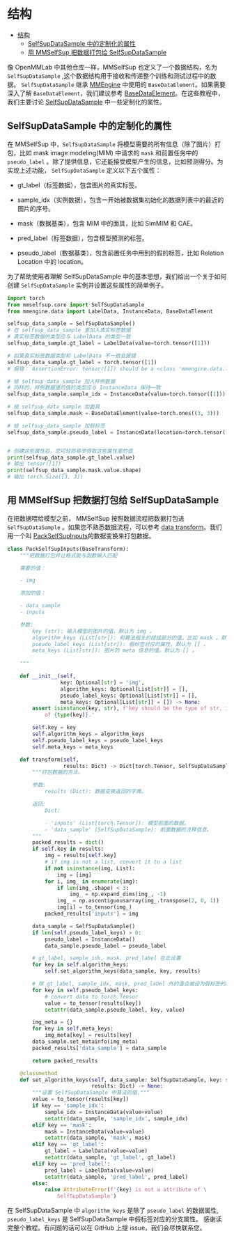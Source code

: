 # 结构

- [结构](#结构)
  - [SelfSupDataSample 中的定制化的属性](#selfsupDatasample-中的定制化的属性)
  - [用 MMSelfSup 把数据打包给 SelfSupDataSample](#用mmselfsup-把数据打包给-selfsupdatasample)

像 OpenMMLab 中其他仓库一样，MMSelfSup 也定义了一个数据结构，名为 `SelfSupDataSample` ,这个数据结构用于接收和传递整个训练和测试过程中的数据。
`SelfSupDataSample` 继承 [MMEngine](https://github.com/open-mmlab/mmengine) 中使用的 `BaseDataElement`。如果需要深入了解 `BaseDataElement`，我们建议参考 [BaseDataElement](https://github.com/open-mmlab/mmengine/blob/main/docs/zh_cn/advanced_tutorials/data_element.md)。在这些教程中，我们主要讨论 [SelfSupDataSample](mmselfsup.structures.SelfSupDataSample) 中一些定制化的属性。

## SelfSupDataSample 中的定制化的属性
在 MMSelfSup 中，`SelfSupDataSample` 将模型需要的所有信息（除了图片）打包，比如 mask image modeling(MIM) 中请求的 `mask` 和前置任务中的 `pseudo_label` 。除了提供信息，它还能接受模型产生的信息，比如预测得分。为实现上述功能， `SelfSupDataSample` 定义以下五个属性：

- gt_label（标签数据），包含图片的真实标签。

- sample_idx（实例数据），包含一开始被数据集初始化的数据列表中的最近的图片的序号。

- mask（数据基类），包含 MIM 中的面具，比如 SimMIM 和 CAE。

- pred_label（标签数据），包含模型预测的标签。

- pseudo_label（数据基类），包含前置任务中用到的假的标签，比如 Relation Location 中的 location。

为了帮助使用者理解 SelfSupDataSample 中的基本思想，我们给出一个关于如何创建 `SelfSupDataSample` 实例并设置这些属性的简单例子。

```python
import torch
from mmselfsup.core import SelfSupDataSample
from mmengine.data import LabelData, InstanceData, BaseDataElement

selfsup_data_sample = SelfSupDataSample()
# 在 selfsup_data_sample 里加入真实标签数据
# 真实标签数据的类型应与 LabelData 的类型一致
selfsup_data_sample.gt_label = LabelData(value=torch.tensor([1]))

# 如果真实标签数据类型和 LabelData 不一致会报错
selfsup_data_sample.gt_label = torch.tensor([1])
# 报错： AssertionError: tensor([1]) should be a <class 'mmengine.data.label_data.LabelData'> but got <class 'torch.Tensor'>

# 给 selfsup_data_sample 加入样例数据
# 同样的，样例数据里的值的类型应与 InstanceData 保持一致
selfsup_data_sample.sample_idx = InstanceData(value=torch.tensor([1]))

# 给 selfsup_data_sample 加面具
selfsup_data_sample.mask = BaseDataElement(value=torch.ones((3, 3)))

# 给 selfsup_data_sample 加假标签
selfsup_data_sample.pseudo_label = InstanceData(location=torch.tensor([1, 2, 3]))


# 创建这些属性后，您可轻而易举得取这些属性里的值
print(selfsup_data_sample.gt_label.value)
# 输出 tensor([1])
print(selfsup_data_sample.mask.value.shape)
# 输出 torch.Size([3, 3])
```

## 用 MMSelfSup 把数据打包给 SelfSupDataSample

在把数据喂给模型之前， MMSelfSup 按照数据流程把数据打包进 `SelfSupDataSample` 。如果您不熟悉数据流程，可以参考 [data transform](https://github.com/open-mmlab/mmcv/blob/transforms/docs/zh_cn/understand_mmcv/data_transform.md)。我们用一个叫 [PackSelfSupInputs](mmselfsup.datasets.transforms.PackSelfSupInputs)的数据变换来打包数据。

```python
class PackSelfSupInputs(BaseTransform):
    """把数据打包并让格式能与函数输入匹配

    需要的值：

    - img

    添加的值：

    - data_sample
    - inputs

    参数:
        key (str): 输入模型的图片的值，默认为 img 。
        algorithm_keys (List[str]): 和算法相关的组成部分的值，比如 mask 。默认为 [] 。
        pseudo_label_keys (List[str]): 假标签对应的属性。默认为 [] 。
        meta_keys (List[str]): 图片的 meta 信息的值。默认为 [] 。
        
    """

    def __init__(self,
                 key: Optional[str] = 'img',
                 algorithm_keys: Optional[List[str]] = [],
                 pseudo_label_keys: Optional[List[str]] = [],
                 meta_keys: Optional[List[str]] = []) -> None:
        assert isinstance(key, str), f'key should be the type of str, instead \
            of {type(key)}.'

        self.key = key
        self.algorithm_keys = algorithm_keys
        self.pseudo_label_keys = pseudo_label_keys
        self.meta_keys = meta_keys

    def transform(self,
                  results: Dict) -> Dict[torch.Tensor, SelfSupDataSample]:
        """打包数据的方法。

        参数:
            results (Dict): 数据变换返回的字典。

        返回:
            Dict:

            - 'inputs' (List[torch.Tensor]): 模型前面的数据。
            - 'data_sample' (SelfSupDataSample): 前面数据的注释信息。
        """
        packed_results = dict()
        if self.key in results:
            img = results[self.key]
            # if img is not a list, convert it to a list
            if not isinstance(img, List):
                img = [img]
            for i, img_ in enumerate(img):
                if len(img_.shape) < 3:
                    img_ = np.expand_dims(img_, -1)
                img_ = np.ascontiguousarray(img_.transpose(2, 0, 1))
                img[i] = to_tensor(img_)
            packed_results['inputs'] = img

        data_sample = SelfSupDataSample()
        if len(self.pseudo_label_keys) > 0:
            pseudo_label = InstanceData()
            data_sample.pseudo_label = pseudo_label

        # gt_label, sample_idx, mask, pred_label 在此设置
        for key in self.algorithm_keys:
            self.set_algorithm_keys(data_sample, key, results)

        # 除 gt_label, sample_idx, mask, pred_label 外的值会被设为假标签的属性
        for key in self.pseudo_label_keys:
            # convert data to torch.Tensor
            value = to_tensor(results[key])
            setattr(data_sample.pseudo_label, key, value)

        img_meta = {}
        for key in self.meta_keys:
            img_meta[key] = results[key]
        data_sample.set_metainfo(img_meta)
        packed_results['data_sample'] = data_sample

        return packed_results

    @classmethod
    def set_algorithm_keys(self, data_sample: SelfSupDataSample, key: str,
                           results: Dict) -> None:
        """设置 SelfSupDataSample 中算法的值."""
        value = to_tensor(results[key])
        if key == 'sample_idx':
            sample_idx = InstanceData(value=value)
            setattr(data_sample, 'sample_idx', sample_idx)
        elif key == 'mask':
            mask = InstanceData(value=value)
            setattr(data_sample, 'mask', mask)
        elif key == 'gt_label':
            gt_label = LabelData(value=value)
            setattr(data_sample, 'gt_label', gt_label)
        elif key == 'pred_label':
            pred_label = LabelData(value=value)
            setattr(data_sample, 'pred_label', pred_label)
        else:
            raise AttributeError(f'{key} is not a attribute of \
                SelfSupDataSample')
```

在 SelfSupDataSample 中 `algorithm_keys` 是除了 `pseudo_label` 的数据属性, `pseudo_label_keys` 是 SelfSupDataSample 中假标签对应的分支属性。 
感谢读完整个教程。有问题的话可以在 GitHub 上提 issue，我们会尽快联系您。
